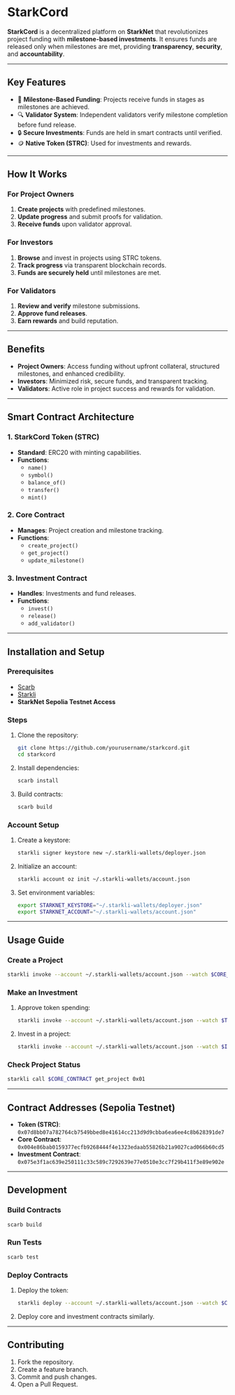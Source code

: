 # **StarkCord**

**StarkCord** is a decentralized platform on **StarkNet** that revolutionizes project funding with **milestone-based investments**. It ensures funds are released only when milestones are met, providing **transparency**, **security**, and **accountability**.

---

## **Key Features**

- 🚀 **Milestone-Based Funding**: Projects receive funds in stages as milestones are achieved.  
- 🔍 **Validator System**: Independent validators verify milestone completion before fund release.  
- 🔒 **Secure Investments**: Funds are held in smart contracts until verified.  
- 🪙 **Native Token (STRC)**: Used for investments and rewards.  

---

## **How It Works**

### **For Project Owners**
1. **Create projects** with predefined milestones.  
2. **Update progress** and submit proofs for validation.  
3. **Receive funds** upon validator approval.  

### **For Investors**
1. **Browse** and invest in projects using STRC tokens.  
2. **Track progress** via transparent blockchain records.  
3. **Funds are securely held** until milestones are met.  

### **For Validators**
1. **Review and verify** milestone submissions.  
2. **Approve fund releases**.  
3. **Earn rewards** and build reputation.  

---

## **Benefits**

- **Project Owners**: Access funding without upfront collateral, structured milestones, and enhanced credibility.  
- **Investors**: Minimized risk, secure funds, and transparent tracking.  
- **Validators**: Active role in project success and rewards for validation.  

---

## **Smart Contract Architecture**

### **1. StarkCord Token (STRC)**
- **Standard**: ERC20 with minting capabilities.  
- **Functions**:  
  - `name()`  
  - `symbol()`  
  - `balance_of()`  
  - `transfer()`  
  - `mint()`  

### **2. Core Contract**
- **Manages**: Project creation and milestone tracking.  
- **Functions**:  
  - `create_project()`  
  - `get_project()`  
  - `update_milestone()`  

### **3. Investment Contract**
- **Handles**: Investments and fund releases.  
- **Functions**:  
  - `invest()`  
  - `release()`  
  - `add_validator()`  

---

## **Installation and Setup**

### **Prerequisites**
- [Scarb](https://docs.swmansion.com/scarb/)  
- [Starkli](https://github.com/Shard-Labs/starkli)  
- **StarkNet Sepolia Testnet Access**  

### **Steps**
1. Clone the repository:  
   ```bash
   git clone https://github.com/yourusername/starkcord.git
   cd starkcord
   ```
2. Install dependencies:  
   ```bash
   scarb install
   ```
3. Build contracts:  
   ```bash
   scarb build
   ```

### **Account Setup**
1. Create a keystore:  
   ```bash
   starkli signer keystore new ~/.starkli-wallets/deployer.json
   ```
2. Initialize an account:  
   ```bash
   starkli account oz init ~/.starkli-wallets/account.json
   ```
3. Set environment variables:  
   ```bash
   export STARKNET_KEYSTORE="~/.starkli-wallets/deployer.json"
   export STARKNET_ACCOUNT="~/.starkli-wallets/account.json"
   ```

---

## **Usage Guide**

### **Create a Project**
```bash
starkli invoke --account ~/.starkli-wallets/account.json --watch $CORE_CONTRACT create_project 0x01 u256:1000000000000000000
```

### **Make an Investment**
1. Approve token spending:  
   ```bash
   starkli invoke --account ~/.starkli-wallets/account.json --watch $TOKEN_CONTRACT approve $INVESTMENT_CONTRACT u256:1000000000000000000
   ```
2. Invest in a project:  
   ```bash
   starkli invoke --account ~/.starkli-wallets/account.json --watch $INVESTMENT_CONTRACT invest 0x01 u256:1000000000000000000
   ```

### **Check Project Status**
```bash
starkli call $CORE_CONTRACT get_project 0x01
```

---

## **Contract Addresses (Sepolia Testnet)**

- **Token (STRC)**: `0x07d8bb07a782764cb7549bbed8e41614cc213d9d9cbba6ea6ee4c8b628391de7`  
- **Core Contract**: `0x004e86bab0159377ecfb9268444f4e1323edaab55826b21a9027cad066b60cd5`  
- **Investment Contract**: `0x075e3f1ac639e250111c33c589c7292639e77e0510e3cc7f29b411f3e89e902e`  

---

## **Development**

### **Build Contracts**
```bash
scarb build
```

### **Run Tests**
```bash
scarb test
```

### **Deploy Contracts**
1. Deploy the token:  
   ```bash
   starkli deploy --account ~/.starkli-wallets/account.json --watch $CLASS_HASH name symbol initial_supply recipient
   ```
2. Deploy core and investment contracts similarly.

---

## **Contributing**

1. Fork the repository.  
2. Create a feature branch.  
3. Commit and push changes.  
4. Open a Pull Request.  

